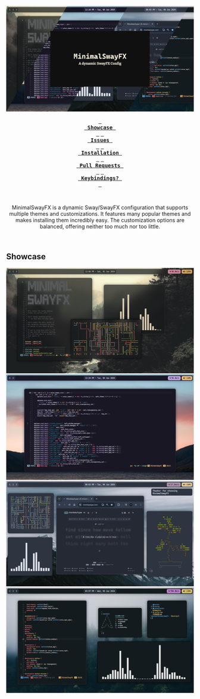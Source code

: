 <div align="center">

<img src="https://raw.githubusercontent.com/MubinMuhammad/MinimalSwayFX/develop/assets/header.png">

<br>

**[<kbd> <br> Showcase <br> </kbd>][Showcase]**
**[<kbd> <br> Issues <br> </kbd>][Issues]**
**[<kbd> <br> Installation <br> </kbd>][Installation]**
**[<kbd> <br> Pull Requests <br> </kbd>][Pull Requests]**
**[<kbd> <br> Keybindings? <br> </kbd>][Keybindings]**

<br>

MinimalSwayFX is a dynamic Sway/SwayFX configuration that supports multiple themes and customizations. 
It features many popular themes and makes installing them incredibly easy.
The customization options are balanced, offering neither too much nor too little.


<br>

[Showcase]: https://github.com/MubinMuhammad/MinimalSwayFX/#Showcase
[Issues]: https://github.com/MubinMuhammad/MinimalSwayFX/issues
[Installation]: https://github.com/MubinMuhammad/MinimalSwayFX/wiki/#Installation
[Pull Requests]: https://github.com/MubinMuhammad/MinimalSwayFX/pulls
[Keybindings]: https://github.com/MubinMuhammad/MinimalSwayFX/#Keybindings

</div>

## Showcase
![image showcase 1](https://github.com/MubinMuhammad/MinimalSwayFX/blob/develop/assets/1.png?raw=true)
![image showcase 2](https://github.com/MubinMuhammad/MinimalSwayFX/blob/develop/assets/2.png?raw=true)
![image showcase 3](https://github.com/MubinMuhammad/MinimalSwayFX/blob/develop/assets/3.png?raw=true)
![image showcase 4](https://github.com/MubinMuhammad/MinimalSwayFX/blob/develop/assets/4.png?raw=true)
